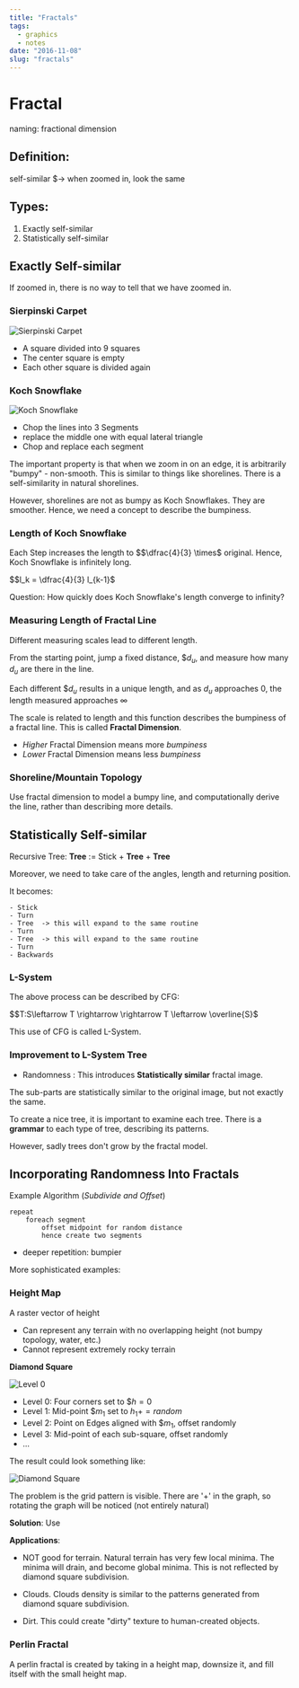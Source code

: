 ```yaml
---
title: "Fractals"
tags:
  - graphics
  - notes
date: "2016-11-08"
slug: "fractals"
---
```


# Fractal

naming: fractional dimension

## Definition:

self-similar $$\to$ when zoomed in, look the same

## Types:

1. Exactly self-similar
2. Statistically self-similar

## Exactly Self-similar

If zoomed in, there is no way to tell that we have zoomed in.

### Sierpinski Carpet

![Sierpinski Carpet](/images/Sierpinski_carpet.jpg)

- A square divided into 9 squares
- The center square is empty
- Each other square is divided again

### Koch Snowflake

![Koch Snowflake](/images/2000px-Koch_Snowflake_7th_iteration.svg.png)

- Chop the lines into 3 Segments
- replace the middle one with equal lateral triangle
- Chop and replace each segment

The important property is that when we zoom in on an edge, it is arbitrarily "bumpy" - non-smooth. This is similar to things like shorelines. There is a self-similarity in natural shorelines.

However, shorelines are not as bumpy as Koch Snowflakes. They are smoother. Hence, we need a concept to describe the bumpiness.

### Length of Koch Snowflake

Each Step increases the length to $$\dfrac{4}{3} \times$ original. Hence, Koch Snowflake is infinitely long.

$$l_k = \dfrac{4}{3} l_{k-1}$

Question: How quickly does Koch Snowflake's length converge to infinity?

### Measuring Length of Fractal Line

Different measuring scales lead to different length.

From the starting point, jump a fixed distance, $$d_u$, and measure how many $d_u$ are there in the line.

Each different $$d_u$ results in a unique length, and as $d_u$ approaches 0, the length measured approaches $\infty$

The scale is related to length and this function describes the bumpiness of a fractal line. This is called **Fractal Dimension**.

- _Higher_ Fractal Dimension means more _bumpiness_
- _Lower_ Fractal Dimension means less _bumpiness_

### Shoreline/Mountain Topology

Use fractal dimension to model a bumpy line, and computationally derive the line, rather than describing more details.

## Statistically Self-similar

Recursive Tree: **Tree** := Stick + **Tree** + **Tree**

Moreover, we need to take care of the angles, length and returning position.

It becomes:

```
- Stick
- Turn
- Tree  -> this will expand to the same routine
- Turn
- Tree  -> this will expand to the same routine
- Turn
- Backwards
```

### L-System

The above process can be described by CFG:

$$T:S\leftarrow T \rightarrow \rightarrow T \leftarrow \overline{S}$

This use of CFG is called L-System.

### Improvement to L-System Tree

- Randomness : This introduces **Statistically similar** fractal image.

The sub-parts are statistically similar to the original image, but not exactly the same.

To create a nice tree, it is important to examine each tree. There is a **grammar** to each type of tree, describing its patterns.

However, sadly trees don't grow by the fractal model.

## Incorporating Randomness Into Fractals

Example Algorithm (_Subdivide and Offset_)

```
repeat
    foreach segment
        offset midpoint for random distance
        hence create two segments
```

- deeper repetition: bumpier

More sophisticated examples:

### Height Map

A raster vector of height

- Can represent any terrain with no overlapping height (not bumpy topology, water, etc.)
- Cannot represent extremely rocky terrain

**Diamond Square**

![Level 0](/images/2998px-Diamond_Square.svg.png)

- Level 0: Four corners set to $$h = 0$
- Level 1: Mid-point $$m_1$ set to $h_1 += random$
- Level 2: Point on Edges aligned with $$m_1$, offset randomly
- Level 3: Mid-point of each sub-square, offset randomly
- ...

The result could look something like:

![Diamond Square](/images/Plasmafractal.gif)

The problem is the grid pattern is visible. There are '+' in the graph, so rotating the graph will be noticed (not entirely natural)

**Solution**: Use

**Applications**:

- NOT good for terrain. Natural terrain has very few local minima. The minima will drain, and become global minima. This is not reflected by diamond square subdivision.

- Clouds. Clouds density is similar to the patterns generated from diamond square subdivision.

- Dirt. This could create "dirty" texture to human-created objects.

### Perlin Fractal

A perlin fractal is created by taking in a height map, downsize it, and fill itself with the small height map.

